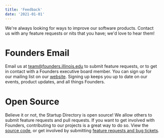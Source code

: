 ```yaml
---
title: 'Feedback'
date: '2021-01-01'
---
```


We're always looking for ways to improve our software products. Contact us with any feature requests or nits that you have; we'd love to hear them!

# Founders Email

Email us at [team@founders.illinois.edu](mailto:team@founders.illinois.edu) to submit feature requests, or to get in contact with a Founders executive board member. You can sign up for our mailing list on our [website](https://foundersillinois.org). Signing up keeps you up to date on our events, product updates, and all things Founders.

# Open Source

Believe it or not, the Startup Directory is open source! We allow others to submit feature requests and pull requests. If you want to get involved with Founders, contributing to our projects is a great way to do so. View the [source code](https://github.com/founders/startup-directory/), or get involved by submitting [feature requests and bug tickets](https://github.com/founders/startup-directory/issues).
